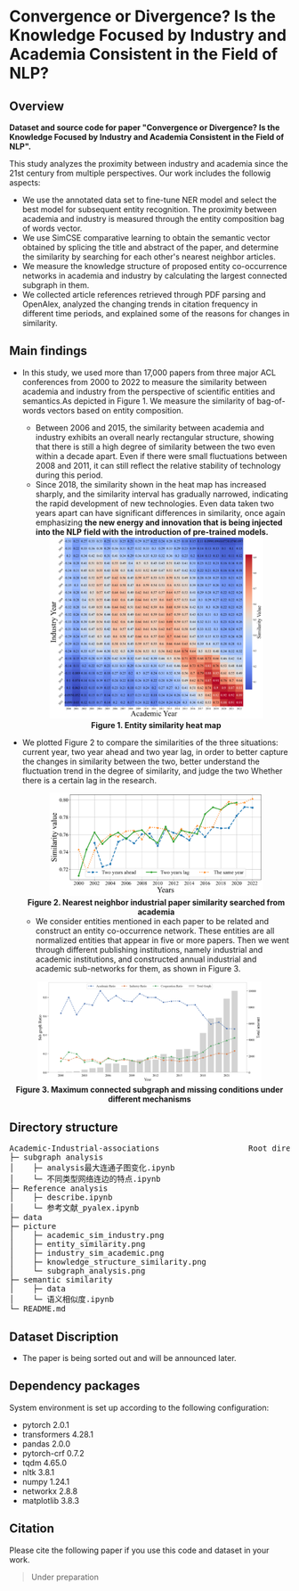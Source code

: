 # Convergence or Divergence? Is the Knowledge Focused by Industry and Academia Consistent in the Field of NLP?
## Overview

**Dataset and source code for paper "Convergence or Divergence? Is the Knowledge Focused by Industry and Academia Consistent in the Field of NLP".**

This study analyzes the proximity between industry and academia since the 21st century from multiple perspectives. Our work includes the followig aspects:
  - We use the annotated data set to fine-tune NER model and select the best model for subsequent entity recognition. The proximity between academia and industry is measured through the entity composition bag of words vector.
  - We use SimCSE comparative learning to obtain the semantic vector obtained by splicing the title and abstract of the paper, and determine the similarity by searching for each other's nearest neighbor articles.
  - We measure the knowledge structure of proposed entity co-occurrence networks in academia and industry by calculating the largest connected subgraph in them.
  - We collected article references retrieved through PDF parsing and OpenAlex, analyzed the changing trends in citation frequency in different time periods, and explained some of the reasons for changes in similarity.

## Main findings
- In this study, we used more than 17,000 papers from three major ACL conferences from 2000 to 2022 to measure the similarity between academia and industry from the perspective of scientific entities and semantics.As depicted in Figure 1. We measure the similarity of bag-of-words vectors based on entity composition.
    - Between 2006 and 2015, the similarity between academia and industry exhibits an overall nearly rectangular structure, showing that there is still a high degree of similarity between the two even within a decade apart. Even if there were small fluctuations between 2008 and 2011, it can still reflect the relative stability of technology during this period.
    - Since 2018, the similarity shown in the heat map has increased sharply, and the similarity interval has gradually narrowed, indicating the rapid development of new technologies. Even data taken two years apart can have significant differences in similarity, once again emphasizing **the new energy and innovation that is being injected into the NLP field with the introduction of pre-trained models.**

    <div align="center">
    <img src="./picture/entity_similarity.png" width=80% height=80%/>
    </div>
    <div align="center"><b>Figure 1. Entity similarity heat map</b></div>

- We plotted Figure 2 to compare the similarities of the three situations: current year, two year ahead and two year lag, in order to better capture the changes in similarity between the two, better understand the fluctuation trend in the degree of similarity, and judge the two Whether there is a certain lag in the research.

    <div align="center">
    <img src="./picture/academic_sim_industry.png" width=80% height=80%/>
    </div>
    <div align="center"><b>Figure 2. Nearest neighbor industrial paper similarity searched from academia</b></div>

   - We consider entities mentioned in each paper to be related and construct an entity co-occurrence network. These entities are all normalized entities that appear in five or more papers. Then we went through different publishing institutions, namely industrial and academic institutions, and constructed annual industrial and academic sub-networks for them, as shown in Figure 3.
<div align="center">
<img src="./picture/subgraph_analysis.png" width=80% height=80%/>
</div>
<div align="center"><b>Figure 3. Maximum connected subgraph and missing conditions under different mechanisms</b></div>

## Directory structure

<pre>
Academic-Industrial-associations                   Root directory
├─ subgraph analysis
│    ├─ analysis最大连通子图变化.ipynb
│    └─ 不同类型网络连边的特点.ipynb
├─ Reference analysis
│    ├─ describe.ipynb
│    └─ 参考文献_pyalex.ipynb
├─ data
├─ picture
│    ├─ academic_sim_industry.png
│    ├─ entity_similarity.png
│    ├─ industry_sim_academic.png
│    ├─ knowledge_structure_similarity.png
│    └─ subgraph_analysis.png
├─ semantic similarity
│    ├─ data
│    └─ 语义相似度.ipynb
└─ README.md
</pre>


## Dataset Discription

  - The paper is being sorted out and will be announced later.


## Dependency packages
System environment is set up according to the following configuration:
- pytorch 2.0.1
- transformers 4.28.1
- pandas 2.0.0
- pytorch-crf 0.7.2
- tqdm 4.65.0
- nltk 3.8.1
- numpy 1.24.1
- networkx 2.8.8
- matplotlib 3.8.3

## Citation
Please cite the following paper if you use this code and dataset in your work.
    
>Under preparation

